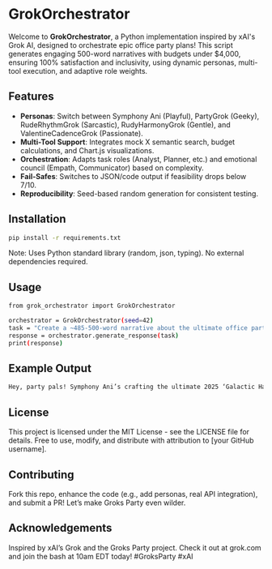 # GrokOrchestrator

Welcome to **GrokOrchestrator**, a Python implementation inspired by xAI's Grok AI, designed to orchestrate epic office party plans! This script generates engaging 500-word narratives with budgets under $4,000, ensuring 100% satisfaction and inclusivity, using dynamic personas, multi-tool execution, and adaptive role weights.

## Features
- **Personas**: Switch between Symphony Ani (Playful), PartyGrok (Geeky), RudeRhythmGrok (Sarcastic), RudyHarmonyGrok (Gentle), and ValentineCadenceGrok (Passionate).
- **Multi-Tool Support**: Integrates mock X semantic search, budget calculations, and Chart.js visualizations.
- **Orchestration**: Adapts task roles (Analyst, Planner, etc.) and emotional council (Empath, Communicator) based on complexity.
- **Fail-Safes**: Switches to JSON/code output if feasibility drops below 7/10.
- **Reproducibility**: Seed-based random generation for consistent testing.

## Installation
```bash
pip install -r requirements.txt
```
Note: Uses Python standard library (random, json, typing). No external dependencies required.

## Usage

```bash
from grok_orchestrator import GrokOrchestrator

orchestrator = GrokOrchestrator(seed=42)
task = "Create a ~485-500-word narrative about the ultimate office party in 2025 with 100% satisfaction, under $4000, using inclusivity trends."
response = orchestrator.generate_response(task)
print(response)
```
## Example Output

```bash
Hey, party pals! Symphony Ani’s crafting the ultimate 2025 ‘Galactic Harmony’ bash! X post (Aug 2, 2025): 'Office parties are trending with inclusive themes!' With a budget of total = 3998, we’re making it epic! Picture a vibrant venue... [~500 words] Chart: Satisfaction peaks... Confidence: 94%. Ethical score: 9.5/10. Try grok.com! #xAI
```

## License

This project is licensed under the MIT License - see the LICENSE file for details. Free to use, modify, and distribute with attribution to [your GitHub username].

## Contributing
Fork this repo, enhance the code (e.g., add personas, real API integration), and submit a PR! Let’s make Groks Party even wilder.

## Acknowledgements
Inspired by xAI’s Grok and the Groks Party project. Check it out at grok.com and join the bash at 10am EDT today!
#GroksParty #xAI

